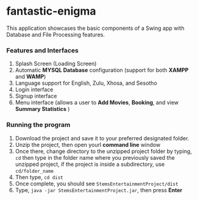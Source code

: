 # fantastic-enigma
This application showcases the basic components of a Swing app with Database and File Processing features.

<h3><b>Features and Interfaces</b></h3>

<ol>
  <li> Splash Screen (Loading Screen) </li>
  <li> Automatic <b>MYSQL Database</b> configuration (support for both <b>XAMPP</b> and <b>WAMP</b>)</li>
  <li> Language support for English, Zulu, Xhosa, and Sesotho </li>
  <li> Login interface </li>
  <li> Signup interface </li>
  <li> Menu interface (allows a user to <b>Add Movies</b>, <b>Booking</b>, and view <b>Summary Statistics</b> )</li>
</ol>

<h3><b>Running the program</b></h3>

<ol>
  <li> Download the project and save it to your preferred designated folder.</li>
  <li> Unzip the project, then open yourl <b>command line</b> window </li>
  <li> Once there, change directory to the unzipped project folder by typing, <code>cd</code> then type in 
    the folder name where you previously saved the unzipped project, if      
       the project is inside a subdirectory, use <code>cd/folder_name</code></li>
  <li> Then type, <code>cd dist</code></li>
  <li> Once complete, you should see <code>StemsEntertainmentProject/dist</code></li>
  <li> Type, <code>java -jar StemsEntertainmentProject.jar</code>, then press <b>Enter</b>
 
